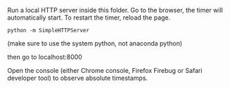 Run a local HTTP server inside this folder. Go to the browser, the timer will automatically start. To restart the timer, reload the page.

```
python -m SimpleHTTPServer
```

(make sure to use the system python, not anaconda python)

then go to localhost:8000

Open the console (either Chrome console, Firefox Firebug or Safari developer tool) to observe absolute timestamps.

